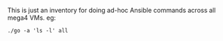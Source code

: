 This is just an inventory for doing ad-hoc Ansible commands across all mega4 VMs. eg:

    ./go -a 'ls -l' all
